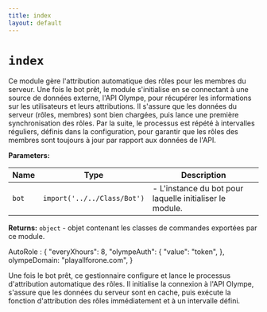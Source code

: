 ```yaml
---
title: index
layout: default
---
```


# `index`

Ce module gère l'attribution automatique des rôles pour les membres du serveur. Une fois le bot prêt, le module s'initialise en se connectant à une source de données externe, l'API Olympe, pour récupérer les informations sur les utilisateurs et leurs attributions. Il s'assure que les données du serveur (rôles, membres) sont bien chargées, puis lance une première synchronisation des rôles. Par la suite, le processus est répété à intervalles réguliers, définis dans la configuration, pour garantir que les rôles des membres sont toujours à jour par rapport aux données de l'API.

**Parameters:**

| Name | Type | Description |
| ---- | ---- | ----------- |
| `bot` | `import('../../Class/Bot')` | - L'instance du bot pour laquelle initialiser le module. |

**Returns:** `object` - objet contenant les classes de commandes exportées par ce module.

AutoRole : { "everyXhours": 8, "olympeAuth": { "value": "token", }, olympeDomain: "playallforone.com", }

Une fois le bot prêt, ce gestionnaire configure et lance le processus d'attribution automatique des rôles. Il initialise la connexion à l'API Olympe, s'assure que les données du serveur sont en cache, puis exécute la fonction d'attribution des rôles immédiatement et à un intervalle défini.
